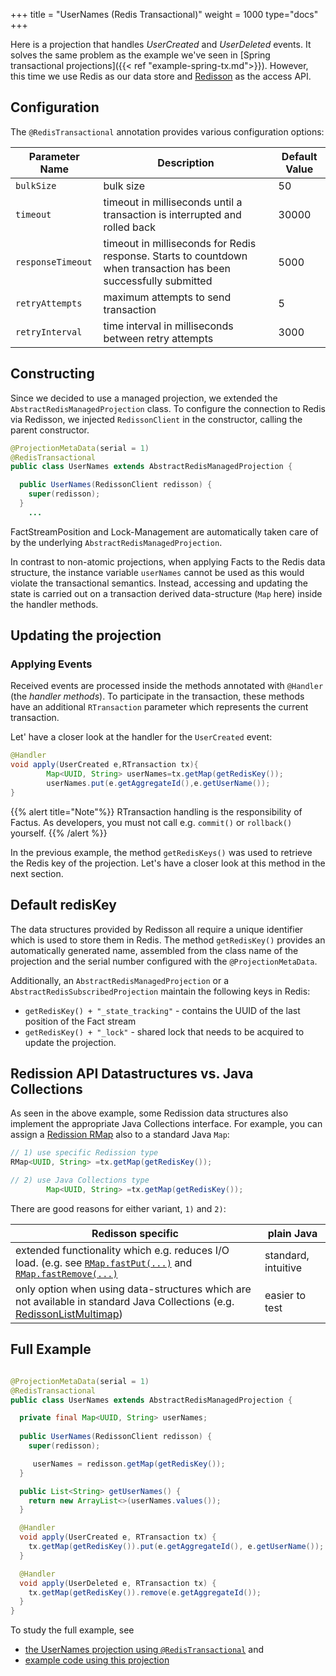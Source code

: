 +++ 
title = "UserNames (Redis Transactional)"
weight = 1000 
type="docs"
+++

Here is a projection that handles *UserCreated* and
*UserDeleted* events. It solves the same problem as the example we've seen in [Spring transactional projections]({{<
ref "example-spring-tx.md">}}). However, this time we use Redis as our data store and [Redisson](https://github.com/redisson/redisson) as the access API.

## Configuration

The `@RedisTransactional` annotation provides various configuration options:

| Parameter Name         |  Description                                         | Default Value  |
|------------------------|------------------------------------------------------|----------------|
| `bulkSize`             | bulk size                                           |   50           |
| `timeout`              | timeout in milliseconds until a transaction is interrupted and rolled back |   30000    |
| `responseTimeout`      | timeout in milliseconds for Redis response. Starts to countdown when transaction has been successfully submitted |   5000 |
| `retryAttempts`        | maximum attempts to send transaction                 |   5            |
| `retryInterval`        | time interval in milliseconds between retry attempts |   3000         |


## Constructing

Since we decided to use a managed projection, we extended the `AbstractRedisManagedProjection` class.
To configure the connection to Redis via Redisson, we injected `RedissonClient` in the constructor, calling the parent constructor.

```java
@ProjectionMetaData(serial = 1)
@RedisTransactional
public class UserNames extends AbstractRedisManagedProjection {

  public UserNames(RedissonClient redisson) {
    super(redisson);
  }
    ...
```

FactStreamPosition and Lock-Management are automatically taken care of by the underlying `AbstractRedisManagedProjection`.

In contrast to non-atomic projections, when applying Facts to the Redis data structure, the instance variable `userNames` cannot be used 
as this would violate the transactional semantics. Instead, accessing and updating the
state is carried out on a transaction derived data-structure (`Map` here) inside the handler methods.

## Updating the projection
### Applying Events

Received events are processed inside the methods annotated with `@Handler` (the *handler methods*). To participate in
the transaction, these methods have an additional `RTransaction` parameter which represents the current transaction.

Let' have a closer look at the handler for the `UserCreated` event:

```java
@Handler
void apply(UserCreated e,RTransaction tx){
        Map<UUID, String> userNames=tx.getMap(getRedisKey());
        userNames.put(e.getAggregateId(),e.getUserName());
}
```
{{% alert title="Note"%}}
RTransaction handling is the responsibility of Factus. As developers, you must not call e.g. `commit()`
or `rollback()` yourself.
{{% /alert %}}

In the previous example, the method `getRedisKeys()` was used to retrieve the Redis key of the projection. Let's have a 
closer look at this method in the next section.


## Default redisKey

The data structures provided by Redisson all require a unique identifier which is used to store them in Redis. The method `getRedisKey()` provides an
automatically generated name, assembled from the class name of the projection and the serial number configured with
the `@ProjectionMetaData`.

Additionally, an `AbstractRedisManagedProjection` or a `AbstractRedisSubscribedProjection` maintain the following keys
in Redis:

- `getRedisKey() + "_state_tracking"` - contains the UUID of the last position of the Fact stream
- `getRedisKey() + "_lock"` - shared lock that needs to be acquired to update the projection.

## Redission API Datastructures vs. Java Collections 

As seen in the above example, some Redission data structures also implement the appropriate Java Collections interface.
For example, you can assign
a [Redission RMap](https://www.javadoc.io/doc/org.redisson/redisson/latest/org/redisson/api/RMap.html)
also to a standard Java `Map`:

```java
// 1) use specific Redission type
RMap<UUID, String> =tx.getMap(getRedisKey());

// 2) use Java Collections type
        Map<UUID, String> =tx.getMap(getRedisKey());
```

There are good reasons for either variant, `1)` and `2)`:

| Redisson specific         |  plain Java                                         |
|------------------------|------------------------------------------------------|
| extended functionality which e.g. reduces I/O load. (e.g. see [`RMap.fastPut(...)`](https://www.javadoc.io/doc/org.redisson/redisson/latest/org/redisson/api/RMap.html#fastPut(K,V)) and [`RMap.fastRemove(...)`](https://www.javadoc.io/doc/org.redisson/redisson/latest/org/redisson/api/RMap.html#fastRemove(K...).) |         standard, intuitive         | 
| only option when using data-structures which are not available in standard Java Collections (e.g. [RedissonListMultimap](https://javadoc.io/doc/org.redisson/redisson/latest/org/redisson/RedissonListMultimap.html)) | easier to test |

## Full Example

```java

@ProjectionMetaData(serial = 1)
@RedisTransactional
public class UserNames extends AbstractRedisManagedProjection {

  private final Map<UUID, String> userNames;
  
  public UserNames(RedissonClient redisson) {
    super(redisson);

     userNames = redisson.getMap(getRedisKey());
  }

  public List<String> getUserNames() {
    return new ArrayList<>(userNames.values());
  }

  @Handler
  void apply(UserCreated e, RTransaction tx) {
    tx.getMap(getRedisKey()).put(e.getAggregateId(), e.getUserName());
  }

  @Handler
  void apply(UserDeleted e, RTransaction tx) {
    tx.getMap(getRedisKey()).remove(e.getAggregateId());
  }
}
```

To study the full example, see

- [the UserNames projection using `@RedisTransactional`](https://github.com/factcast/factcast/blob/master/factcast-itests/factcast-itests-factus/src/test/java/org/factcast/itests/factus/proj/RedisTransactionalProjectionExample.java)
  and
- [example code using this projection](https://github.com/factcast/factcast/blob/master/factcast-itests/factcast-itests-factus/src/test/java/org/factcast/itests/factus/RedisTransactionalProjectionExampleITest.java) 
